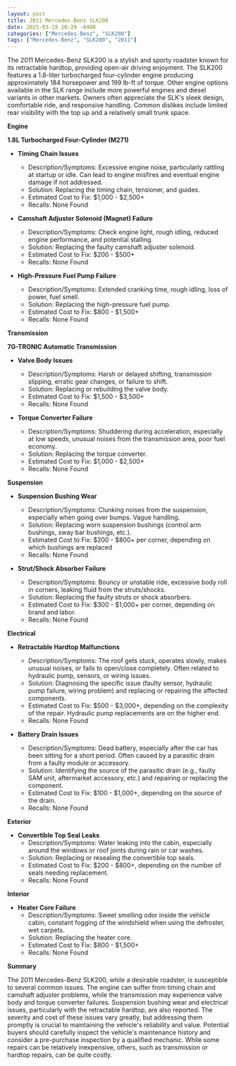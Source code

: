```yaml
---
layout: post
title: 2011 Mercedes-Benz SLK200
date: 2025-03-19 10:29 -0400
categories: ["Mercedes-Benz", "SLK200"]
tags: ["Mercedes-Benz", "SLK200", "2011"]
---
```

The 2011 Mercedes-Benz SLK200 is a stylish and sporty roadster known for its retractable hardtop, providing open-air driving enjoyment. The SLK200 features a 1.8-liter turbocharged four-cylinder engine producing approximately 184 horsepower and 199 lb-ft of torque. Other engine options available in the SLK range include more powerful engines and diesel variants in other markets. Owners often appreciate the SLK's sleek design, comfortable ride, and responsive handling. Common dislikes include limited rear visibility with the top up and a relatively small trunk space.

**Engine**

**1.8L Turbocharged Four-Cylinder (M271)**

*   **Timing Chain Issues**
    *   Description/Symptoms: Excessive engine noise, particularly rattling at startup or idle. Can lead to engine misfires and eventual engine damage if not addressed.
    *   Solution: Replacing the timing chain, tensioner, and guides.
    *   Estimated Cost to Fix: $1,000 - $2,500+
    *   Recalls: None Found

*   **Camshaft Adjuster Solenoid (Magnet) Failure**
    *   Description/Symptoms: Check engine light, rough idling, reduced engine performance, and potential stalling.
    *   Solution: Replacing the faulty camshaft adjuster solenoid.
    *   Estimated Cost to Fix: $200 - $500+
    *   Recalls: None Found

*   **High-Pressure Fuel Pump Failure**
    *   Description/Symptoms: Extended cranking time, rough idling, loss of power, fuel smell.
    *   Solution: Replacing the high-pressure fuel pump.
    *   Estimated Cost to Fix: $800 - $1,500+
    *   Recalls: None Found

**Transmission**

**7G-TRONIC Automatic Transmission**

*   **Valve Body Issues**
    *   Description/Symptoms: Harsh or delayed shifting, transmission slipping, erratic gear changes, or failure to shift.
    *   Solution: Replacing or rebuilding the valve body.
    *   Estimated Cost to Fix: $1,500 - $3,500+
    *   Recalls: None Found

*   **Torque Converter Failure**
    *   Description/Symptoms: Shuddering during acceleration, especially at low speeds, unusual noises from the transmission area, poor fuel economy.
    *   Solution: Replacing the torque converter.
    *   Estimated Cost to Fix: $1,000 - $2,500+
    *   Recalls: None Found

**Suspension**

*   **Suspension Bushing Wear**
    *   Description/Symptoms: Clunking noises from the suspension, especially when going over bumps. Vague handling.
    *   Solution: Replacing worn suspension bushings (control arm bushings, sway bar bushings, etc.).
    *   Estimated Cost to Fix: $200 - $800+ per corner, depending on which bushings are replaced
    *   Recalls: None Found

*   **Strut/Shock Absorber Failure**
    *   Description/Symptoms: Bouncy or unstable ride, excessive body roll in corners, leaking fluid from the struts/shocks.
    *   Solution: Replacing the faulty struts or shock absorbers.
    *   Estimated Cost to Fix: $300 - $1,000+ per corner, depending on brand and labor.
    *   Recalls: None Found

**Electrical**

*   **Retractable Hardtop Malfunctions**
    *   Description/Symptoms: The roof gets stuck, operates slowly, makes unusual noises, or fails to open/close completely. Often related to hydraulic pump, sensors, or wiring issues.
    *   Solution: Diagnosing the specific issue (faulty sensor, hydraulic pump failure, wiring problem) and replacing or repairing the affected components.
    *   Estimated Cost to Fix: $500 - $3,000+, depending on the complexity of the repair. Hydraulic pump replacements are on the higher end.
    *   Recalls: None Found

*   **Battery Drain Issues**
    *   Description/Symptoms: Dead battery, especially after the car has been sitting for a short period. Often caused by a parasitic drain from a faulty module or accessory.
    *   Solution: Identifying the source of the parasitic drain (e.g., faulty SAM unit, aftermarket accessory, etc.) and repairing or replacing the component.
    *   Estimated Cost to Fix: $100 - $1,000+, depending on the source of the drain.
    *   Recalls: None Found

**Exterior**

*   **Convertible Top Seal Leaks**
    *   Description/Symptoms: Water leaking into the cabin, especially around the windows or roof joints during rain or car washes.
    *   Solution: Replacing or resealing the convertible top seals.
    *   Estimated Cost to Fix: $200 - $800+, depending on the number of seals needing replacement.
    *   Recalls: None Found

**Interior**

*   **Heater Core Failure**
    * Description/Symptoms: Sweet smelling odor inside the vehicle cabin, constant fogging of the windshield when using the defroster, wet carpets.
    * Solution: Replacing the heater core.
    * Estimated Cost to Fix: $800 - $1,500+
    * Recalls: None Found

**Summary**

The 2011 Mercedes-Benz SLK200, while a desirable roadster, is susceptible to several common issues. The engine can suffer from timing chain and camshaft adjuster problems, while the transmission may experience valve body and torque converter failures. Suspension bushing wear and electrical issues, particularly with the retractable hardtop, are also reported. The severity and cost of these issues vary greatly, but addressing them promptly is crucial to maintaining the vehicle's reliability and value. Potential buyers should carefully inspect the vehicle's maintenance history and consider a pre-purchase inspection by a qualified mechanic. While some repairs can be relatively inexpensive, others, such as transmission or hardtop repairs, can be quite costly.

